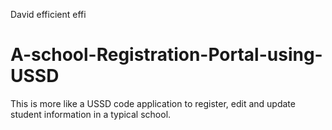 David efficient effi
# A-school-Registration-Portal-using-USSD
This is more like a USSD code application to register, edit and update student information in a typical school.

